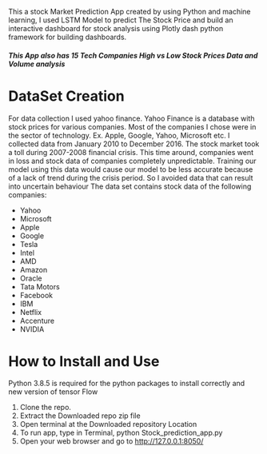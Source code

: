 This a stock Market Prediction App created by using Python and machine learning, I used LSTM Model to predict The Stock Price and build an interactive dashboard for stock analysis using Plotly dash python framework for building dashboards.
##### This App also has 15 Tech Companies High vs Low Stock Prices Data and Volume analysis

# DataSet Creation
For data collection I used yahoo finance. Yahoo Finance is a database with stock prices for various companies. Most of the companies I chose were in the sector of technology. Ex. Apple, Google, Yahoo, Microsoft etc. I collected data from January 2010 to December 2016. The stock market took a toll during 2007-2008 financial crisis. This time around, companies went in loss and stock data of companies completely unpredictable. Training our model using this data would cause our model to be less accurate because of a lack of trend during the crisis period. So I avoided data that can result into uncertain behaviour
The data set contains stock data of the following companies:
* Yahoo
* Microsoft
* Apple
* Google
* Tesla
* Intel
* AMD
* Amazon
* Oracle
* Tata Motors
* Facebook
* IBM
* Netflix
* Accenture
* NVIDIA

# How to Install and Use
Python 3.8.5 is required for the python packages to install correctly and new version of tensor Flow 
1. Clone the repo. 
2. Extract the Downloaded repo zip file 
3. Open terminal at the Downloaded repository Location
4. To run app, type in Terminal, python Stock_prediction_app.py
5. Open your web browser and go to http://127.0.0.1:8050/ 

